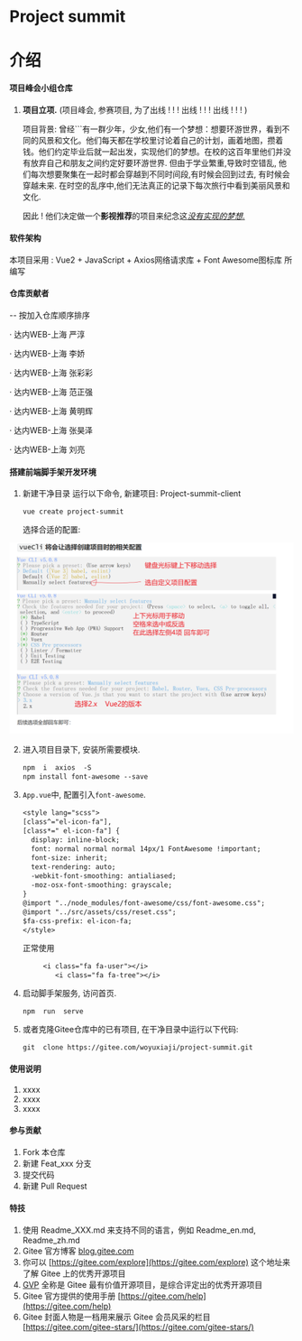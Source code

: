 # Project summit



# 介绍

#### 项目峰会小组仓库

1. **项目立项.** (项目峰会, 参赛项目, 为了出线 ! ! ! 出线 ! ! ! 出线 ! ! ! )

   项目背景: 	曾经```有一群少年，少女,他们有一个梦想：想要环游世界，看到不同的风景和文化。他们每天都在学校里讨论着自己的计划，画着地图，攒着钱。他们约定毕业后就一起出发，实现他们的梦想。在校的这百年里他们并没有放弃自己和朋友之间约定好要环游世界. 但由于学业繁重,导致时空错乱, 他们每次想要聚集在一起时都会穿越到不同时间段,有时候会回到过去, 有时候会穿越未来. 在时空的乱序中,他们无法真正的记录下每次旅行中看到美丽风景和文化.

   因此 ! 他们决定做一个**影视推荐**的项目来纪念这<u>*没有实现的梦想*.</u>

#### 软件架构
本项目采用 : Vue2 + JavaScript  + Axios网络请求库 + Font Awesome图标库  所编写  


#### 仓库贡献者
-- 按加入仓库顺序排序  

·  达内WEB-上海 严淳  

·  达内WEB-上海 李娇  

·  达内WEB-上海 张彩彩  

·  达内WEB-上海 范正强  

·  达内WEB-上海 黄明辉  

·  达内WEB-上海 张昊泽  

·  达内WEB-上海 刘亮



#### 搭建前端脚手架开发环境

1. 新建干净目录 运行以下命令, 新建项目: Project-summit-client

   ```shll
   vue create project-summit
   ```

   选择合适的配置: 

  ![输入图片说明](assets/image-20230322174012583.png)

2. 进入项目目录下, 安装所需要模块. 

   ```shell
   npm  i  axios  -S
   npm install font-awesome --save
   ```

3. `App.vue`中, 配置引入`font-awesome`.

   ```vue
   <style lang="scss">
   [class^="el-icon-fa"],
   [class*=" el-icon-fa"] {
     display: inline-block;
     font: normal normal normal 14px/1 FontAwesome !important;
     font-size: inherit;
     text-rendering: auto;
     -webkit-font-smoothing: antialiased;
     -moz-osx-font-smoothing: grayscale;
   }
   @import "../node_modules/font-awesome/css/font-awesome.css";
   @import "../src/assets/css/reset.css";
   $fa-css-prefix: el-icon-fa;
   </style>
   
   ```

   正常使用

   ```vue
   		<i class="fa fa-user"></i>
           <i class="fa fa-tree"></i>
   ```

4. 启动脚手架服务, 访问首页.

   ```shll
   npm  run  serve
   ```

5. 或者克隆Gitee仓库中的已有项目, 在干净目录中运行以下代码:

   ```shll
   git  clone https://gitee.com/woyuxiaji/project-summit.git
   ```

   

#### 使用说明

1.  xxxx
2.  xxxx
3.  xxxx

#### 参与贡献

1.  Fork 本仓库
2.  新建 Feat_xxx 分支
3.  提交代码
4.  新建 Pull Request


#### 特技

1.  使用 Readme\_XXX.md 来支持不同的语言，例如 Readme\_en.md, Readme\_zh.md
2.  Gitee 官方博客 [blog.gitee.com](https://blog.gitee.com)
3.  你可以 [https://gitee.com/explore](https://gitee.com/explore) 这个地址来了解 Gitee 上的优秀开源项目
4.  [GVP](https://gitee.com/gvp) 全称是 Gitee 最有价值开源项目，是综合评定出的优秀开源项目
5.  Gitee 官方提供的使用手册 [https://gitee.com/help](https://gitee.com/help)
6.  Gitee 封面人物是一档用来展示 Gitee 会员风采的栏目 [https://gitee.com/gitee-stars/](https://gitee.com/gitee-stars/)
